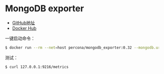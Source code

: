 # MongoDB exporter
* [GitHub地址](https://github.com/percona/mongodb_exporter)
* [Docker Hub](https://hub.docker.com/r/percona/mongodb_exporter)

一键启动命令：

```bash
$ docker run --rm --net=host percona/mongodb_exporter:0.32 --mongodb.uri=mongodb://localhost:27017
```

测试：

```bash
$ curl 127.0.0.1:9216/metrics
```